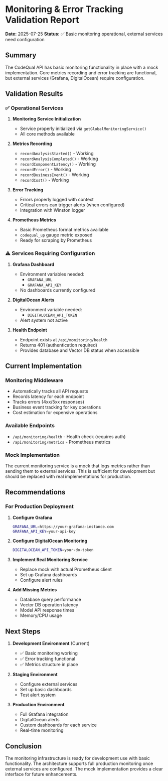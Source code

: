 # Monitoring & Error Tracking Validation Report

**Date:** 2025-07-25
**Status:** ✅ Basic monitoring operational, external services need configuration

## Summary

The CodeQual API has basic monitoring functionality in place with a mock implementation. Core metrics recording and error tracking are functional, but external services (Grafana, DigitalOcean) require configuration.

## Validation Results

### ✅ Operational Services

1. **Monitoring Service Initialization**
   - Service properly initialized via `getGlobalMonitoringService()`
   - All core methods available

2. **Metrics Recording**
   - `recordAnalysisStarted()` - Working
   - `recordAnalysisCompleted()` - Working
   - `recordComponentLatency()` - Working
   - `recordError()` - Working
   - `recordBusinessEvent()` - Working
   - `recordCost()` - Working

3. **Error Tracking**
   - Errors properly logged with context
   - Critical errors can trigger alerts (when configured)
   - Integration with Winston logger

4. **Prometheus Metrics**
   - Basic Prometheus format metrics available
   - `codequal_up` gauge metric exposed
   - Ready for scraping by Prometheus

### ⚠️ Services Requiring Configuration

1. **Grafana Dashboard**
   - Environment variables needed:
     - `GRAFANA_URL`
     - `GRAFANA_API_KEY`
   - No dashboards currently configured

2. **DigitalOcean Alerts**
   - Environment variable needed:
     - `DIGITALOCEAN_API_TOKEN`
   - Alert system not active

3. **Health Endpoint**
   - Endpoint exists at `/api/monitoring/health`
   - Returns 401 (authentication required)
   - Provides database and Vector DB status when accessible

## Current Implementation

### Monitoring Middleware
- Automatically tracks all API requests
- Records latency for each endpoint
- Tracks errors (4xx/5xx responses)
- Business event tracking for key operations
- Cost estimation for expensive operations

### Available Endpoints
- `/api/monitoring/health` - Health check (requires auth)
- `/api/monitoring/metrics` - Prometheus metrics

### Mock Implementation
The current monitoring service is a mock that logs metrics rather than sending them to external services. This is sufficient for development but should be replaced with real implementations for production.

## Recommendations

### For Production Deployment

1. **Configure Grafana**
   ```bash
   GRAFANA_URL=https://your-grafana-instance.com
   GRAFANA_API_KEY=your-api-key
   ```

2. **Configure DigitalOcean Monitoring**
   ```bash
   DIGITALOCEAN_API_TOKEN=your-do-token
   ```

3. **Implement Real Monitoring Service**
   - Replace mock with actual Prometheus client
   - Set up Grafana dashboards
   - Configure alert rules

4. **Add Missing Metrics**
   - Database query performance
   - Vector DB operation latency
   - Model API response times
   - Memory/CPU usage

## Next Steps

1. **Development Environment** (Current)
   - ✅ Basic monitoring working
   - ✅ Error tracking functional
   - ✅ Metrics structure in place

2. **Staging Environment**
   - Configure external services
   - Set up basic dashboards
   - Test alert system

3. **Production Environment**
   - Full Grafana integration
   - DigitalOcean alerts
   - Custom dashboards for each service
   - Real-time monitoring

## Conclusion

The monitoring infrastructure is ready for development use with basic functionality. The architecture supports full production monitoring once external services are configured. The mock implementation provides a clear interface for future enhancements.